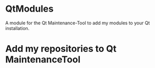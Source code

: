 # QtModules
A module for the Qt Maintenance-Tool to add my modules to your Qt installation.

# Add my repositories to Qt MaintenanceTool
